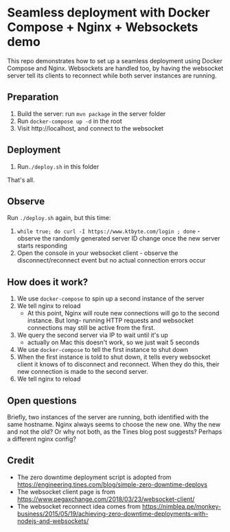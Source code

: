 # Seamless deployment with Docker Compose + Nginx + Websockets demo

This repo demonstrates how to set up a seamless deployment using Docker Compose
and Nginx. Websockets are handled too, by having the websocket server tell its
clients to reconnect while both server instances are running.

## Preparation

1. Build the server: run `mvn package` in the server folder
2. Run `docker-compose up -d` in the root
3. Visit http://localhost, and connect to the websocket

## Deployment

1. Run`./deploy.sh` in this folder

That's all.

## Observe

Run `./deploy.sh` again, but this time:

1. `while true; do curl -I https://www.ktbyte.com/login ; done` - observe the
randomly generated server ID change once the new server starts responding
2. Open the console in your websocket client - observe the disconnect/reconnect
event but no actual connection errors occur

## How does it work?

1. We use `docker-compose` to spin up a second instance of the server
2. We tell nginx to reload
    * At this point, Nginx will route new connections will go to the second instance. But long-
    running HTTP requests and websocket connections may still be active from the
    first.
3. We query the second server via IP to wait until it's up
    * actually on Mac this doesn't work, so we just wait 5 seconds
4. We use `docker-compose` to tell the first instance to shut down
5. When the first instance is told to shut down, it tells every websocket
   client it knows of to disconnect and reconnect. When they do this,
   their new connection is made to the second server.
6. We tell nginx to reload

## Open questions

Briefly, two instances of the server are running, both identified with the same
hostname. Nginx always seems to choose the new one. Why the new and not the old?
Or why not both, as the Tines blog post suggests? Perhaps a different nginx config?

## Credit

* The zero downtime deployment script is adopted from https://engineering.tines.com/blog/simple-zero-downtime-deploys
* The websocket client page is from https://www.pegaxchange.com/2018/03/23/websocket-client/
* The websocket reconnect idea comes from https://nimblea.pe/monkey-business/2015/05/19/achieving-zero-downtime-deployments-with-nodejs-and-websockets/